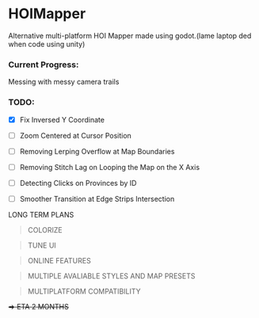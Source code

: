 # HOIMapper
Alternative multi-platform HOI Mapper made using godot.(lame laptop ded when code using unity)

### Current Progress:
Messing with messy camera trails

### TODO:
- [x] Fix Inversed Y Coordinate

- [ ] Zoom Centered at Cursor Position

- [ ] Removing Lerping Overflow at Map Boundaries

- [ ] Removing Stitch Lag on Looping the Map on the X Axis

- [ ] Detecting Clicks on Provinces by ID

- [ ] Smoother Transition at Edge Strips Intersection

LONG TERM PLANS

>COLORIZE

>TUNE UI

>ONLINE FEATURES

>MULTIPLE AVALIABLE STYLES AND MAP PRESETS

>MULTIPLATFORM COMPATIBILITY

~~=> ETA 2 MONTHS~~